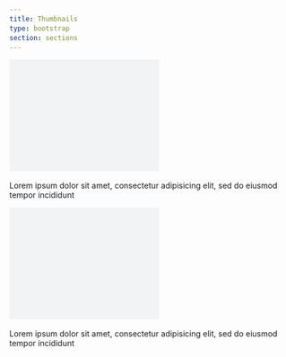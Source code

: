 ```yaml
---
title: Thumbnails
type: bootstrap
section: sections
---
```


<div class="row">
	<div class="col-md-6">
		<div class="thumbnail">
			<img src="/ui/img/sample/sample-2.png" />
			<div class="caption">
				<p>Lorem ipsum dolor sit amet, consectetur adipisicing elit, sed do eiusmod tempor incididunt</p>
			</div>
		</div>
	</div>
	 <div class="col-md-6">
		<div class="thumbnail">
			<img src="/ui/img/sample/sample-2.png" />
			<div class="caption">
				<p>Lorem ipsum dolor sit amet, consectetur adipisicing elit, sed do eiusmod tempor incididunt</p>
			</div>
		</div>
	</div>
</div>
